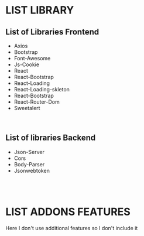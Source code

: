 # LIST LIBRARY
<H2>List of Libraries Frontend</H2>
<ul>
    <li>Axios</li>
    <li>Bootstrap</li>
    <li>Font-Awesome</li>
    <li>Js-Cookie</li>
    <li>React</li>
    <li>React-Bootstrap</li>
    <li>React-Loading</li>
    <li>React-Loading-skleton</li>
    <li>React-Bootstrap</li>
    <li>React-Router-Dom</li>
    <li>Sweetalert</li>
</ul>

</br>

<h2>List of libraries Backend</h2>
<ul>
    <li>Json-Server</li>
    <li>Cors</li>
    <li>Body-Parser</li>
    <li>Jsonwebtoken</li>
</ul>

</br>
</br>

# LIST ADDONS FEATURES
<p>Here I don't use additional features so I don't include it</p>
